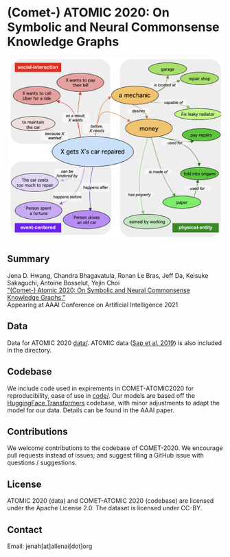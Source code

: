 # (Comet-) ATOMIC 2020: On Symbolic and Neural Commonsense Knowledge Graphs

![Example for ATOMIC2020](header.png "Example of ATOMIC2020, a new commonsense knowledge graph covering social, physical, and eventive aspects of everyday inferential knowledge.")

## Summary
Jena D. Hwang, Chandra Bhagavatula, Ronan Le Bras, Jeff Da, Keisuke Sakaguchi, Antoine Bosselut, Yejin Choi\
["(Comet-) Atomic 2020: On Symbolic and Neural Commonsense Knowledge Graphs."](https://arxiv.org/abs/2010.05953) \
Appearing at AAAI Conference on Artificial Intelligence 2021

## Data

Data for ATOMIC 2020 [data/](data/). ATOMIC data ([Sap et al. 2019](https://arxiv.org/abs/1811.00146)) is also included in the directory.

## Codebase

We include code used in expirements in COMET-ATOMIC2020 for reproducibility, ease of use in [code/](code/). Our models are based off the [HuggingFace Transformers](https://huggingface.co/) codebase, with minor adjustments to adapt the model for our data. Details can be found in the AAAI paper.

## Contributions

We welcome contributions to the codebase of COMET-2020. We encourage pull requests instead of issues; and suggest filing a GitHub issue with questions / suggestions.

## License
ATOMIC 2020 (data) and COMET-ATOMIC 2020 (codebase) are licensed under the Apache License 2.0. The dataset is licensed under CC-BY.

## Contact
Email: jenah[at]allenai[dot]org